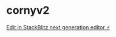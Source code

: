# cornyv2

[Edit in StackBlitz next generation editor ⚡️](https://stackblitz.com/~/github.com/trir44/cornyv2)